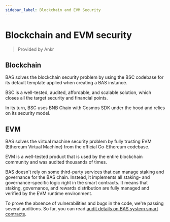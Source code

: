 ```yaml
---
sidebar_label: Blockchain and EVM Security
---
```


# Blockchain and EVM security

> Provided by Ankr

## Blockchain

BAS solves the blockchain security problem by using the BSC codebase for its default template applied when creating a BAS instance.

BSC is a well-tested, audited, affordable, and scalable solution, which closes all the target security and financial points. 

In its turn, BSC uses BNB Chain with Cosmos SDK under the hood and relies on its security model.

## EVM

BAS solves the virtual machine security problem by fully trusting EVM (Ethereum Virtual Machine) from the official Go-Ethereum codebase.

EVM is a well-tested product that is used by the entire blockchain community and was audited thousands of times.

BAS doesn't rely on some third-party services that can manage staking and governance for the BAS chain. 
Instead, it implements all staking- and governance-specific logic right in the smart contracts. 
It means that staking, governance, and rewards distribution are fully managed and verified by the EVM runtime environment.

To prove the absence of vulnerabilities and bugs in the code, we're passing several auditions.
So far, you can read [audit details on BAS system smart contracts](https://assets.ankr.com/bas/system_smart_contracts_security_audit.pdf).
